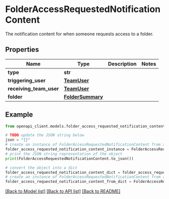 # FolderAccessRequestedNotificationContent

The notification content for when someone requests access to a folder.

## Properties

Name | Type | Description | Notes
------------ | ------------- | ------------- | -------------
**type** | **str** |  | 
**triggering_user** | [**TeamUser**](TeamUser.md) |  | 
**receiving_team_user** | [**TeamUser**](TeamUser.md) |  | 
**folder** | [**FolderSummary**](FolderSummary.md) |  | 

## Example

```python
from openapi_client.models.folder_access_requested_notification_content import FolderAccessRequestedNotificationContent

# TODO update the JSON string below
json = "{}"
# create an instance of FolderAccessRequestedNotificationContent from a JSON string
folder_access_requested_notification_content_instance = FolderAccessRequestedNotificationContent.from_json(json)
# print the JSON string representation of the object
print(FolderAccessRequestedNotificationContent.to_json())

# convert the object into a dict
folder_access_requested_notification_content_dict = folder_access_requested_notification_content_instance.to_dict()
# create an instance of FolderAccessRequestedNotificationContent from a dict
folder_access_requested_notification_content_from_dict = FolderAccessRequestedNotificationContent.from_dict(folder_access_requested_notification_content_dict)
```
[[Back to Model list]](../README.md#documentation-for-models) [[Back to API list]](../README.md#documentation-for-api-endpoints) [[Back to README]](../README.md)


